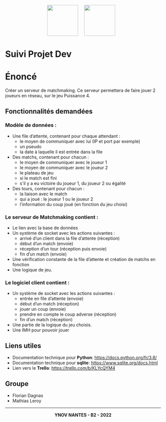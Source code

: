 <p align="center">
  <a href="https://docs.python.org/fr/3.8/" target="_blank"><img src="https://logo.clearbit.com/python.org" width="100"></a>&nbsp;&nbsp;&nbsp;&nbsp;
  <a href="https://www.sqlite.org/docs.html" target="_blank"><img src="https://cdn.icon-icons.com/icons2/2107/PNG/512/file_type_sqlite_icon_130153.png" width="100"></a>&nbsp;&nbsp;&nbsp;
</p>

# Suivi Projet Dev

# Énoncé

Créer un serveur de matchmaking. Ce serveur permettera de faire jouer 2 joueurs en réseau, sur le jeu Puissance 4.

## Fonctionnalités demandées
### Modèle de données :
- Une file d’attente, contenant pour chaque attendant :
    - le moyen de communiquer avec lui (IP et port par exemple)
    - un pseudo
    - la date à laquelle il est entrée dans la file
- Des matchs, contenant pour chacun :
    - le moyen de communiquer avec le joueur 1
    - le moyen de communiquer avec le joueur 2
    - le plateau de jeu
    - si le match est fini
    - s'il y a eu victoire du joueur 1, du joueur 2 ou égalité
- Des tours, contenant pour chacun :
    - la liaison avec le match
    - qui a joué : le joueur 1 ou le joueur 2
    - l’information du coup joué (en fonction du jeu choisi)

### Le serveur de Matchmaking contient :
- Le lien avec la base de données
- Un système de socket avec les actions suivantes :
    - arrivé d’un client dans la file d’attente (réception)
    - début d’un match (envoie)
    - réception d’un tour (réception puis envoie)
    - fin d’un match (envoie)
- Une vérification constante de la file d’attente et création de matchs en fonction
- Une logique de jeu.

### Le logiciel client contient :
- Un système de socket avec les actions suivantes :
    - entrée en file d’attente (envoie)
    - début d’un match (réception)
    - jouer un coup (envoie)
    - prendre en compte le coup adverse (réception)
    - fin d’un match (réception)
- Une partie de la logique du jeu choisis.
- Une IMH pour pouvoir jouer

## Liens utiles

- Documentation technique pour <strong>Python</strong>: https://docs.python.org/fr/3.8/ </br>
- Documentation technique pour <strong>sqlite</strong>: https://www.sqlite.org/docs.html </br>
- Lien vers le <strong>Trello</strong>: https://trello.com/b/KLYcQYM4


## Groupe
- Florian Dagnas
- Mathias Leroy  

---
<p align="center">
    <strong> YNOV NANTES - B2 - 2022</strong>
</p>
